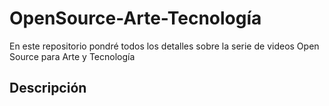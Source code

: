 # OpenSource-Arte-Tecnología
En este repositorio pondré todos los detalles sobre la serie de videos Open Source para Arte y Tecnología

## Descripción

